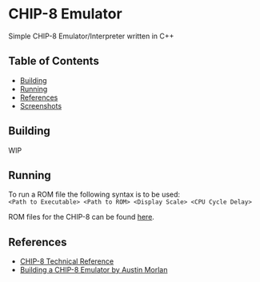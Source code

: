 # CHIP-8 Emulator

Simple CHIP-8 Emulator/Interpreter written in C++

## Table of Contents
* [Building](#Building)
* [Running](#Running)
* [References](#References)
* [Screenshots](#Screenshots)

## Building

WIP

## Running

To run a ROM file the following syntax is to be used:<br>
```<Path to Executable> <Path to ROM> <Display Scale> <CPU Cycle Delay>```

ROM files for the CHIP-8 can be found [here](https://github.com/dmatlack/chip8/tree/master/roms).

## References

- [CHIP-8 Technical Reference](http://devernay.free.fr/hacks/chip8/C8TECH10.HTM)
- [Building a CHIP-8 Emulator by Austin Morlan](https://austinmorlan.com/posts/chip8_emulator/)

